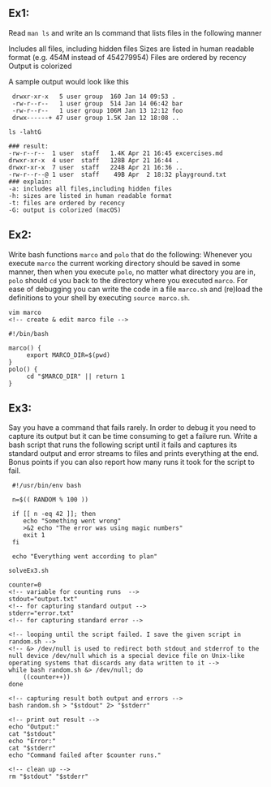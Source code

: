 ## Ex1:

Read `man ls` and write an ls command that lists files in the following manner

Includes all files, including hidden files
Sizes are listed in human readable format (e.g. 454M instead of 454279954)
Files are ordered by recency
Output is colorized

A sample output would look like this

```-rw-r--r-- 1 user group 1.1M Jan 14 09:53 baz
 drwxr-xr-x   5 user group  160 Jan 14 09:53 .
 -rw-r--r--   1 user group  514 Jan 14 06:42 bar
 -rw-r--r--   1 user group 106M Jan 13 12:12 foo
 drwx------+ 47 user group 1.5K Jan 12 18:08 ..
```

```console
ls -lahtG

### result:
-rw-r--r--  1 user  staff   1.4K Apr 21 16:45 excercises.md
drwxr-xr-x  4 user  staff   128B Apr 21 16:44 .
drwxr-xr-x  7 user  staff   224B Apr 21 16:36 ..
-rw-r--r--@ 1 user  staff    49B Apr  2 18:32 playground.txt
### explain:
-a: includes all files,including hidden files
-h: sizes are listed in human readable format
-t: files are ordered by recency
-G: output is colorized (macOS)
```

## Ex2:

Write bash functions `marco` and `polo` that do the following:
Whenever you execute `marco` the current working directory should be saved in some manner, then when you execute `polo`, no matter what directory you are in, `polo` should `cd` you back to the directory where you executed `marco`. For ease of debugging you can write the code in a file `marco.sh` and (re)load the definitions to your shell by executing `source marco.sh`.

```
vim marco
<!-- create & edit marco file -->

#!/bin/bash

marco() {
     export MARCO_DIR=$(pwd)
}
polo() {
     cd "$MARCO_DIR" || return 1
}
```

## Ex3:

Say you have a command that fails rarely. In order to debug it you need to capture its output but it can be time consuming to get a failure run. Write a bash script that runs the following script until it fails and captures its standard output and error streams to files and prints everything at the end. Bonus points if you can also report how many runs it took for the script to fail.

```
 #!/usr/bin/env bash

 n=$(( RANDOM % 100 ))

 if [[ n -eq 42 ]]; then
    echo "Something went wrong"
    >&2 echo "The error was using magic numbers"
    exit 1
 fi

 echo "Everything went according to plan"
```

```console
solveEx3.sh

counter=0
<!-- variable for counting runs  -->
stdout="output.txt"
<!-- for capturing standard output -->
stderr="error.txt"
<!-- for capturing standard error -->

<!-- looping until the script failed. I save the given script in random.sh -->
<!-- &> /dev/null is used to redirect both stdout and stderrof to the null device /dev/null which is a special device file on Unix-like operating systems that discards any data written to it -->
while bash random.sh &> /dev/null; do
	((counter++))
done

<!-- capturing result both output and errors -->
bash random.sh > "$stdout" 2> "$stderr"

<!-- print out result -->
echo "Output:"
cat "$stdout"
echo "Error:"
cat "$stderr"
echo "Command failed after $counter runs."

<!-- clean up -->
rm "$stdout" "$stderr"
```
